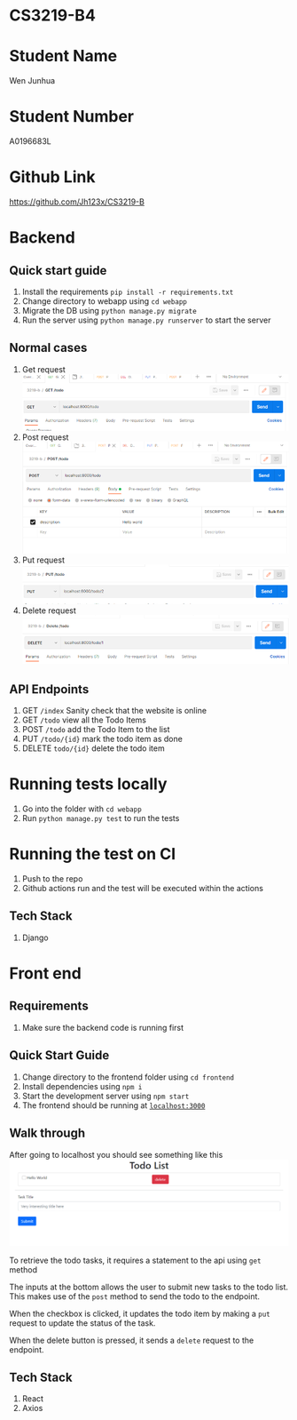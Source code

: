 # CS3219-B4

# Student Name
Wen Junhua

# Student Number
A0196683L

# Github Link
https://github.com/Jh123x/CS3219-B

# Backend 
## Quick start guide
1. Install the requirements `pip install -r requirements.txt`
2. Change directory to webapp using `cd webapp`
3. Migrate the DB using `python manage.py migrate`
4. Run the server using `python manage.py runserver` to start the server

## Normal cases
1. Get request
![Get request](./images/get.png)
2. Post request
![Post request](./images/post.png)
3. Put request
![Puts request](./images/put.png)
4. Delete request
![Delete request](./images/delete.png)

## API Endpoints
1. GET `/index` Sanity check that the website is online
2. GET `/todo` view all the Todo Items
3. POST `/todo` add the Todo Item to the list
4. PUT `/todo/{id}` mark the todo item as done
5. DELETE `todo/{id}` delete the todo item 

# Running tests locally
1. Go into the folder with `cd webapp`
2. Run `python manage.py test` to run the tests

# Running the test on CI
1. Push to the repo
2. Github actions run and the test will be executed within the actions

## Tech Stack
1. Django

# Front end

## Requirements
1. Make sure the backend code is running first

## Quick Start Guide
1. Change directory to the frontend folder using `cd frontend`
2. Install dependencies using `npm i`
3. Start the development server using `npm start`
4. The frontend should be running at [`localhost:3000`](http://localhost:3000)

## Walk through
After going to localhost you should see something like this
![Main page](images/fe-main.png)

To retrieve the todo tasks, it requires a statement to the api using `get` method

The inputs at the bottom allows the user to submit new tasks to the todo list. This makes use of the `post` method to send the todo to the endpoint.

When the checkbox is clicked, it updates the todo item by making a `put` request to update the status of the task.

When the delete button is pressed, it sends a `delete` request to the endpoint.


## Tech Stack
1. React
2. Axios